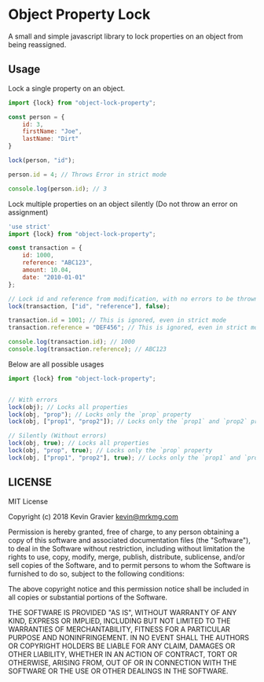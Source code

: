 Object Property Lock
====================

A small and simple javascript library to lock properties on an object from being reassigned.


## Usage

Lock a single property on an object.

```javascript
import {lock} from "object-lock-property";

const person = {
    id: 3,
    firstName: "Joe",
    lastName: "Dirt"
}

lock(person, "id");

person.id = 4; // Throws Error in strict mode

console.log(person.id); // 3
```

Lock multiple properties on an object silently (Do not throw an error on assignment)

```javascript
'use strict'
import {lock} from "object-lock-property";

const transaction = {
    id: 1000,
    reference: "ABC123",
    amount: 10.04,
    date: "2010-01-01"
};

// Lock id and reference from modification, with no errors to be thrown.
lock(transaction, ["id", "reference"], false);

transaction.id = 1001; // This is ignored, even in strict mode
transaction.reference = "DEF456"; // This is ignored, even in strict mode

console.log(transaction.id); // 1000
console.log(transaction.reference); // ABC123
```

Below are all possible usages

```javascript
import {lock} from "object-lock-property";


// With errors
lock(obj); // Locks all properties
lock(obj, "prop"); // Locks only the `prop` property
lock(obj, ["prop1", "prop2"]); // Locks only the `prop1` and `prop2` properties

// Silently (Without errors)
lock(obj, true); // Locks all properties
lock(obj, "prop", true); // Locks only the `prop` property
lock(obj, ["prop1", "prop2"], true); // Locks only the `prop1` and `prop2` properties
```

## LICENSE
MIT License

Copyright (c) 2018 Kevin Gravier <kevin@mrkmg.com>

Permission is hereby granted, free of charge, to any person obtaining a copy
of this software and associated documentation files (the "Software"), to deal
in the Software without restriction, including without limitation the rights
to use, copy, modify, merge, publish, distribute, sublicense, and/or sell
copies of the Software, and to permit persons to whom the Software is
furnished to do so, subject to the following conditions:

The above copyright notice and this permission notice shall be included in all
copies or substantial portions of the Software.

THE SOFTWARE IS PROVIDED "AS IS", WITHOUT WARRANTY OF ANY KIND, EXPRESS OR
IMPLIED, INCLUDING BUT NOT LIMITED TO THE WARRANTIES OF MERCHANTABILITY,
FITNESS FOR A PARTICULAR PURPOSE AND NONINFRINGEMENT. IN NO EVENT SHALL THE
AUTHORS OR COPYRIGHT HOLDERS BE LIABLE FOR ANY CLAIM, DAMAGES OR OTHER
LIABILITY, WHETHER IN AN ACTION OF CONTRACT, TORT OR OTHERWISE, ARISING FROM,
OUT OF OR IN CONNECTION WITH THE SOFTWARE OR THE USE OR OTHER DEALINGS IN THE
SOFTWARE.
